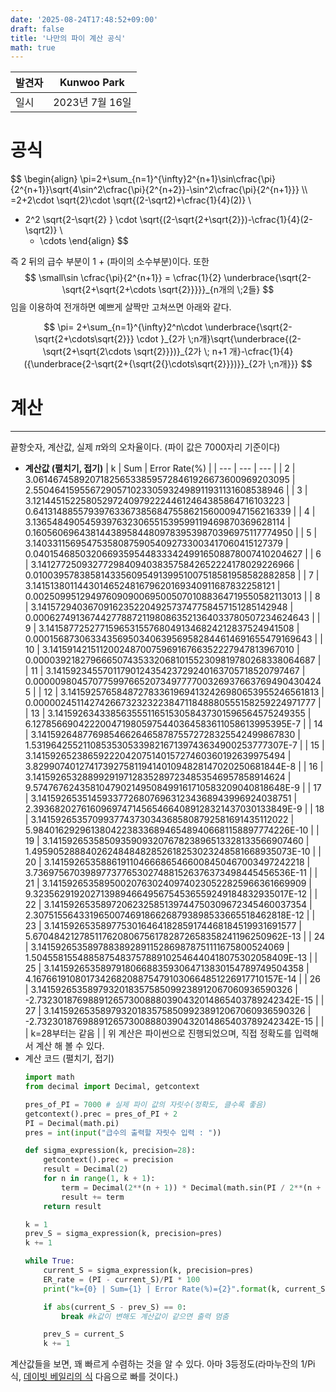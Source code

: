 ```yaml
---
date: '2025-08-24T17:48:52+09:00'
draft: false
title: '나만의 파이 계산 공식'
math: true
---
```


| 발견자 | Kunwoo Park  |
| --- | ------------ |
| 일시  | 2023년 7월 16일 |

# 공식
$$
\begin{align}
\pi=2+\sum_{n=1}^{\infty}2^{n+1}\sin\cfrac{\pi}{2^{n+1}}\sqrt{4\sin^2\cfrac{\pi}{2^{n+2}}-\sin^2\cfrac{\pi}{2^{n+1}}} 
\\\\
=2+2\cdot \sqrt{2}\cdot \sqrt{(2-\sqrt2)+\cfrac{1}{4}(2)}  \\
+ 2^2 \sqrt{2-\sqrt{2} } \cdot \sqrt{(2-\sqrt{2+\sqrt{2}})-\cfrac{1}{4}(2-\sqrt2)} 
  \\
  + \cdots
\end{align}
$$

즉 2 뒤의 급수 부분이 1 + (파이의 소수부분)이다. 또한
$$
\small\sin \cfrac{\pi}{2^{n+1}} = \cfrac{1}{2} \underbrace{\sqrt{2- \sqrt{2+\sqrt{2+\cdots \sqrt{2}}}}}_{n개의 \;2들}
$$
임을 이용하여 전개하면 예쁘게 살짝만 고쳐쓰면 아래와 같다.

$$
\pi= 2+\sum_{n=1}^{\infty}2^n\cdot \underbrace{\sqrt{2-\sqrt{2+\cdots\sqrt{2}}} \cdot }_{2가 \;n개}\sqrt{\underbrace{(2-\sqrt{2+\sqrt{2\cdots \sqrt{2}}})}_{2가 \; n+1  개}-\cfrac{1}{4}({\underbrace{2-\sqrt{2+{\sqrt{2{}\cdots\sqrt{2}}})}}_{2가 \;n개}}}
$$
# 계산
---
끝항숫자, 계산값, 실제 $\pi$와의 오차율이다. (파이 값은 7000자리 기준이다)
- **계산값 (펼치기, 접기)**
    | k | Sum | Error Rate(%) |
    | --- | --- | --- |
    | 2 | 3.0614674589207182565338595728461926673600969203095 | 2.5504641595567290571023305932498911931131608538946 |
    | 3 | 3.1214451522580529724097922244612464385864716103223 | 0.64131488557939763367385684755862156000947156216339 |
    | 4 | 3.1365484905459397632306551539599119469870369628114 | 0.16056069643814438958448097839539870396975117774950 |
    | 5 | 3.1403311569547535808759054092733003417060415127379 | 0.040154685032066935954483334249916508878007410204627 |
    | 6 | 3.1412772509327729840940383575842652224178029226966 | 0.010039578385814335609549139951007518581958582882858 |
    | 7 | 3.1415138011443014652481679620169340911687832258121 | 0.0025099512949760909006950050701088364719550582113013 |
    | 8 | 3.1415729403670916235220492573747758457151285142948 | 0.00062749136744277887211980863521364033780507234624643 |
    | 9 | 3.1415877252771596531557680491346824212837524941508 | 0.00015687306334356950340639569582844614691655479169643 |
    | 10 | 3.1415914215112002487007596916766352227947813967010 | 0.000039218279666507435332068101552309819780268338064687 |
    | 11 | 3.1415923455701179012435423729240163705718520797467 | 0.0000098045707759976652073497777003269376637694904304245 |
    | 12 | 3.1415925765848727833619694132426980653955246561813 | 0.0000024511427426673232322384711848880555158259224971777 |
    | 13 | 3.1415926343385635551165153058437301596564575249355 | 6.1278566904222004719805975440364583611058613995395E-7 |
    | 14 | 3.1415926487769854662646587875572728325542499867830 | 1.5319642552110853530533982167139743634900253777307E-7 |
    | 15 | 3.1415926523865922204207514015727460360192639975494 | 3.8299074012741739275811941401094828147020250681844E-8 |
    | 16 | 3.1415926532889929197128352897234853546957858914624 | 9.5747676243581047902149508499161710583209040818648E-9 |
    | 17 | 3.1415926535145933772680769631234368943996924038751 | 2.3936820276160969747145654664089128321437030133849E-9 |
    | 18 | 3.1415926535709937743730343685808792581691435112022 | 5.9840162929613804223833689465489406681158897774226E-10 |
    | 19 | 3.1415926535850935909320767823896513328133566907460 | 1.4959052888402624848482852618253023248581668935073E-10 |
    | 20 | 3.1415926535886191104666865466008450467003497242218 | 3.7369756703989773776530274881526376373498445456536E-11 |
    | 21 | 3.1415926535895002076302409740230522825966361669909 | 9.3235629192027139894664956754536559249184832935017E-12 |
    | 22 | 3.1415926535897206232585139744750309672345460037354 | 2.3075155643319650074691866268793898533665518462818E-12 |
    | 23 | 3.1415926535897753016464182859174468184519931691577 | 5.6704842127851176208067561782872658358241196250962E-13 |
    | 24 | 3.1415926535897883892891152869878751111675800524069 | 1.5045581554885875483757889102546440418075302058409E-13 |
    | 25 | 3.1415926535897918066883593064713830154789749504358 | 4.1676619108017342682088754791030664851226917710157E-14 |
    | 26 | 3.1415926535897932018357585099238912067060936590326 | -2.7323018769889126573008880390432014865403789242342E-15 |
    | 27 | 3.1415926535897932018357585099238912067060936590326 | -2.7323018769889126573008880390432014865403789242342E-15 |
    |  | k=28부터는 같음 |  |
위 계산은 파이썬으로 진행되었으며, 직접 정확도를 입력해서 계산 해 볼 수 있다.
- 계산 코드 (펼치기, 접기)
    ```python
    import math
    from decimal import Decimal, getcontext
    
    pres_of_PI = 7000 # 실제 파이 값의 자릿수(정확도, 클수록 좋음)
    getcontext().prec = pres_of_PI + 2
    PI = Decimal(math.pi)
    pres = int(input("급수의 출력할 자릿수 입력 : "))
    
    def sigma_expression(k, precision=28):
        getcontext().prec = precision
        result = Decimal(2)
        for n in range(1, k + 1):
            term = Decimal(2**(n + 1)) * Decimal(math.sin(PI / 2**(n + 1))) * Decimal(math.sqrt(4 * math.sin(PI / 2**(n + 2))**2 - math.sin(PI / 2**(n + 1))**2))
            result += term
        return result
    
    k = 1
    prev_S = sigma_expression(k, precision=pres)
    k += 1
    
    while True:
        current_S = sigma_expression(k, precision=pres)
        ER_rate = (PI - current_S)/PI * 100 
        print("k={0} | Sum={1} | Error Rate(%)={2}".format(k, current_S, ER_rate))
    
        if abs(current_S - prev_S) == 0:
            break #k값이 변해도 계산값이 같으면 출력 멈춤
    
        prev_S = current_S
        k += 1
    ```
계산값들을 보면, 꽤 빠르게 수렴하는 것을 알 수 있다. 아마 3등정도(라마누잔의 1/Pi 식, [데이빗 베일리의 식](https://ko.wikipedia.org/wiki/%EC%9B%90%EC%A3%BC%EC%9C%A8) 다음으로 빠를 것이다.)